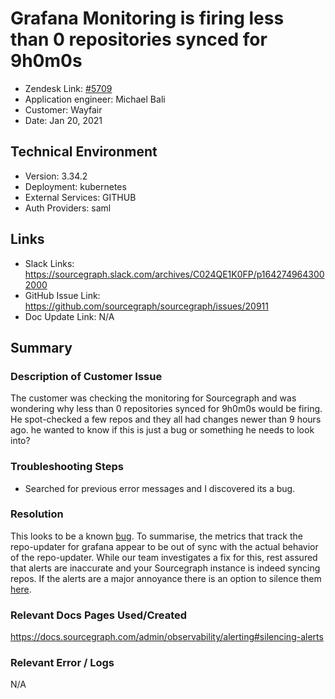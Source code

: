 
# Grafana Monitoring is firing less than 0 repositories synced for 9h0m0s <!-- Ticket Title  Hint: include keywords to make it searchable -->

- Zendesk Link: [#5709](https://sourcegraph.zendesk.com/agent/tickets/5709)
- Application engineer: Michael Bali
- Customer: Wayfair <!-- Redact if this contains personally identifying information -->
- Date: Jan 20, 2021

<!-- Data populated from integration, speak to Ben Gordon or Michael Bali if not working -->
<!-- During Internal team trial, fill missing data manually (we are waiting for all data to sync) -->

## Technical Environment
- Version: 3.34.2​
- Deployment: kubernetes
- External Services: GITHUB
- Auth Providers: saml


## Links
<!-- Data for application engineer manual entry -->
- Slack Links: https://sourcegraph.slack.com/archives/C024QE1K0FP/p1642749643002000
- GitHub Issue Link: https://github.com/sourcegraph/sourcegraph/issues/20911
- Doc Update Link: N/A

## Summary
### Description of Customer Issue
The customer was checking the monitoring for Sourcegraph and was wondering why less than 0 repositories synced for 9h0m0s would be firing. He spot-checked a few repos and they all had changes newer than 9 hours ago. he wanted to know if this is just a bug or something he needs to look into?
 
### Troubleshooting Steps
- Searched for previous error messages and I discovered its a bug.

### Resolution
This looks to be a known [bug]( https://github.com/sourcegraph/sourcegraph/issues/20911). 
To summarise, the metrics that track the repo-updater for grafana appear to be out of sync with the actual behavior of the repo-updater.
While our team investigates a fix for this, rest assured that alerts are inaccurate and your Sourcegraph instance is indeed syncing repos. 
If the alerts are a major annoyance there is an option to silence them [here](https://docs.sourcegraph.com/admin/observability/alerting#silencing-alerts).

### Relevant Docs Pages Used/Created
https://docs.sourcegraph.com/admin/observability/alerting#silencing-alerts

### Relevant Error / Logs
<!-- Please redact keys, tokens, and personal identifying information -->
N/A

<!-- Once complete, upload a copy to https://github.com/sourcegraph/support-tools-internal/tree/main/resolved-tickets as a .md file -->
<!-- Name the file 5709.md -->
